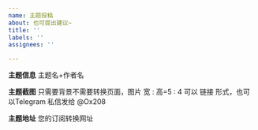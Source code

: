 ```yaml
---
name: 主题投稿
about: 也可提出建议~
title: ''
labels: ''
assignees: ''

---
```


**主题信息**
主题名+作者名

**主题截图**
只需要背景不需要转换页面，图片 宽 : 高=5 : 4
可以 链接 形式，也可以Telegram 私信发给 @Ox208

**主题地址**
您的订阅转换网址
